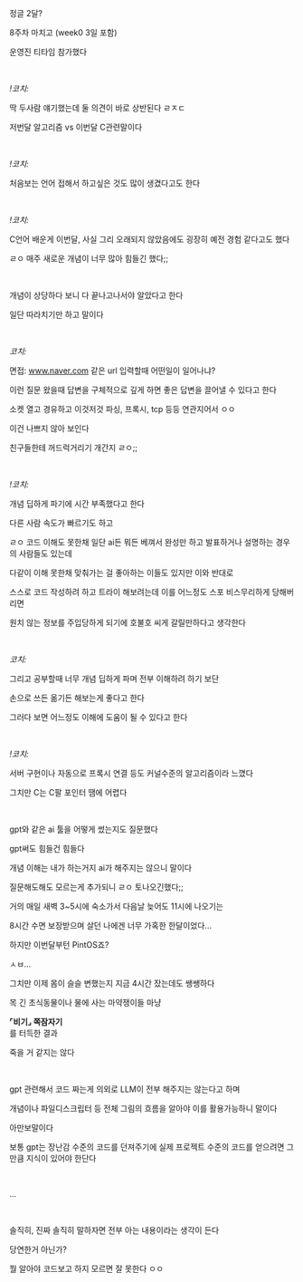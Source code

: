 정글 2달?

8주차 마치고 (week0 3일 포함)

운영진 티타임 참가했다

<br>

*!코치:*

딱 두사람 얘기했는데 둘 의견이 바로 상반된다 ㄹㅈㄷ

저번달 알고리즘 vs 이번달 C관련말이다

<br>

*!코치:*

처음보는 언어 접해서 하고싶은 것도 많이 생겼다고도 한다

<br>

*!코치:*

C언어 배운게 이번달, 사실 그리 오래되지 않았음에도 굉장히 예전 경험 같다고도 했다

ㄹㅇ 매주 새로운 개념이 너무 많아 힘들긴 했다;;

<br>

개념이 상당하다 보니 다 끝나고나서야 알았다고 한다

일단 따라치기만 하고 말이다

<br>

*코치:*

면접: www.naver.com 같은 url 입력할때 어떤일이 일어나냐?

이런 질문 왔을때 답변을 구체적으로 깊게 하면 좋은 답변을 끌어낼 수 있다고 한다

소켓 열고 경유하고 이것저것 파싱, 프록시, tcp 등등 연관지어서 ㅇㅇ

이건 나쁘지 않아 보인다

친구들한테 꺼드럭거리기 개간지 ㄹㅇ;;

<br>

*!코치:*

개념 딥하게 파기에 시간 부족했다고 한다

다른 사람 속도가 빠르기도 하고

ㄹㅇ 코드 이해도 못한채 일단 ai든 뭐든 베껴서 완성만 하고 발표하거나 설명하는 경우의 사람들도 있는데

다같이 이해 못한채 맞춰가는 걸 좋아하는 이들도 있지만 이와 반대로

스스로 코드 작성하려 하고 트라이 해보려는데 이를 어느정도 스포 비스무리하게 당해버리면

원치 않는 정보를 주입당하게 되기에 호불호 씨게 갈릴만하다고 생각한다

<br>

*코치:*

그리고 공부할때 너무 개념 딥하게 파며 전부 이해하려 하기 보단

손으로 쓰든 옮기든 해보는게 좋다고 한다

그러다 보면 어느정도 이해에 도움이 될 수 있다고 한다

<br>

*!코치:*

서버 구현이나 자동으로 프록시 연결 등도 커널수준의 알고리즘이라 느꼈다

그치만 C는 C팔 포인터 땜에 어렵다

<br>

gpt와 같은 ai 툴을 어떻게 썼는지도 질문했다

gpt써도 힘들건 힘들다

개념 이해는 내가 하는거지 ai가 해주지는 않으니 말이다

질문해도해도 모르는게 추가되니 ㄹㅇ 토나오긴했다;;

거의 매일 새벽 3~5시에 숙소가서 다음날 늦어도 11시에 나오기는

8시간 수면 보장받으며 살던 나에겐 너무 가혹한 한달이었다...

하지만 이번달부턴 PintOS죠?

ㅅㅂ...

그치만 이제 몸이 슬슬 변했는지 지금 4시간 잤는데도 쌩쌩하다

목 긴 초식동물이나 물에 사는 마약쟁이들 마냥

**⌜비기⌟ 쪽잠자기** <br>
를 터득한 결과

죽을 거 같지는 않다

<br>

gpt 관련해서 코드 짜는게 의외로 LLM이 전부 해주지는 않는다고 하며

개념이나 파일디스크립터 등 전체 그림의 흐름을 알아야 이를 활용가능하니 말이다

아만보말이다

보통 gpt는 장난감 수준의 코드를 던져주기에 실제 프로젝트 수준의 코드를 얻으려면 그만큼 지식이 있어야 한단다

<br>

...

<br>

솔직히, 진짜 솔직히 말하자면 전부 아는 내용이라는 생각이 든다

당연한거 아닌가?

뭘 알아야 코드보고 하지 모르면 잘 못한다 ㅇㅇ